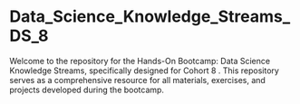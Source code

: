 # Data_Science_Knowledge_Streams_DS_8
Welcome to the repository for the Hands-On Bootcamp: Data Science Knowledge Streams, specifically designed for Cohort 8 . This repository serves as a comprehensive resource for all materials, exercises, and projects developed during the bootcamp.
